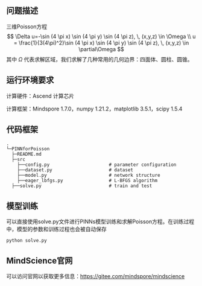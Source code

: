 ## 问题描述

三维Poisson方程
$$
\Delta u=-\sin (4 \pi x) \sin (4 \pi y) \sin (4 \pi z),  \, (x,y,z) \in \Omega \\
u = \frac{1}{3(4\pi)^2}\sin (4 \pi x) \sin (4 \pi y) \sin (4 \pi z),  \, (x,y,z) \in \partial\Omega
$$
其中 $\Omega$ 代表求解区域，我们求解了几种常用的几何边界：四面体、圆柱、圆锥。


## 运行环境要求

计算硬件：Ascend 计算芯片

计算框架：Mindspore 1.7.0，numpy 1.21.2，matplotlib 3.5.1，scipy 1.5.4



## 代码框架

```
.
└─PINNforPoisson
  ├─README.md
  ├─src
    ├──config.py                      # parameter configuration
    ├──dataset.py                     # dataset
    ├──model.py                       # network structure
    ├──eager_lbfgs.py                 # L-BFGS algorithm
  ├──solve.py                         # train and test
```





## 模型训练

可以直接使用solve.py文件进行PINNs模型训练和求解Poisson方程。在训练过程中，模型的参数和训练过程也会被自动保存

```
python solve.py
```



## MindScience官网

可以访问官网以获取更多信息：https://gitee.com/mindspore/mindscience